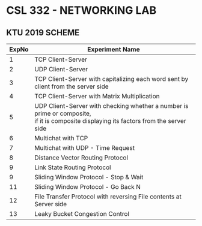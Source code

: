 # CSL 332 - NETWORKING LAB
## KTU 2019 SCHEME

| ExpNo | Experiment Name |
|----------|----------|
|1   | TCP Client-Server   |
|2   | UDP Client-Server   |
|3   | TCP Client-Server with capitalizing each word sent by client from the server side   |
|4   | TCP Client-Server with Matrix Multiplication   |
|5   | UDP Client-Server with checking whether a number is prime or composite, <br> if it is composite displaying its factors from the server side   |
|6   | Multichat with TCP   |
|7   | Multichat with UDP - Time Request   |
|8   | Distance Vector Routing Protocol   |
|9   | Link State Routing Protocol   |
|9   | Sliding Window Protocol - Stop & Wait   |
|11   | Sliding Window Protocol - Go Back N   |
|12   | File Transfer Protocol with reversing File contents at Server side   |
|13   | Leaky Bucket Congestion Control   |
